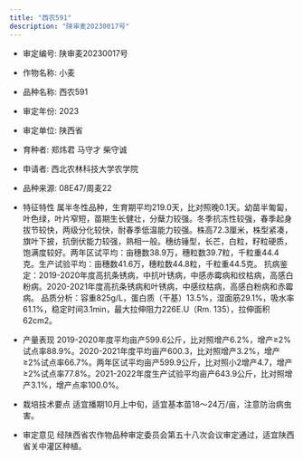 ```yaml
---
title: "西农591"
description: "陕审麦20230017号"
---
```

* 审定编号:  陕审麦20230017号

*  作物名称:  小麦

*  品种名称:  西农591

*  审定年份:  2023

*  审定单位:  陕西省

* 育种者:  郑炜君 马守才 柴守诚

*  申请者:  西北农林科技大学农学院

*  品种来源:  08E47/周麦22

*  特征特性
属半冬性品种，生育期平均219.0天，比对照晚0.1天。幼苗半匍匐，叶色绿，叶片窄短，苗期生长健壮，分蘖力较强。冬季抗冻性较强，春季起身拔节较快，两级分化较快，耐春季低温能力较强。株高72.3厘米，株型紧凑，旗叶下披，抗倒伏能力较强，熟相一般。穗纺锤型，长芒，白粒，籽粒硬质，饱满度较好。两年区试平均：亩穗数38.9万，穗粒数39.7粒，千粒重44.4克。生产试验平均：亩穗数41.6万，穗粒数44.8粒，千粒重44.5克。
抗病鉴定：2019-2020年度高抗条锈病，中抗叶锈病，中感赤霉病和纹枯病，高感白粉病。2020-2021年度高抗条锈病和叶锈病，中感纹枯病，高感白粉病和赤霉病。
品质分析：容重825g/L，蛋白质（干基）13.5%，湿面筋29.1%，吸水率61.1%，稳定时间3.1min，最大拉伸阻力226E.U（Rm. 135），拉伸面积62cm2。

*  产量表现
2019-2020年度平均亩产599.6公斤，比对照增产6.2%，增产≥2%试点率88.9%。2020-2021年度平均亩产600.3，比对照增产3.2%，增产≥2%试点率66.7%。两年区试平均亩产599.9公斤，比对照小2增产4.7，增产≥2%试点率77.8%。2021-2022年度生产试验平均亩产643.9公斤，比对照增产3.1%，增产点率100.0%。

*  栽培技术要点
适宜播期10月上中旬，适宜基本苗18～24万/亩，注意防治病虫害。

*  审定意见
经陕西省农作物品种审定委员会第五十八次会议审定通过，适宜陕西省关中灌区种植。
